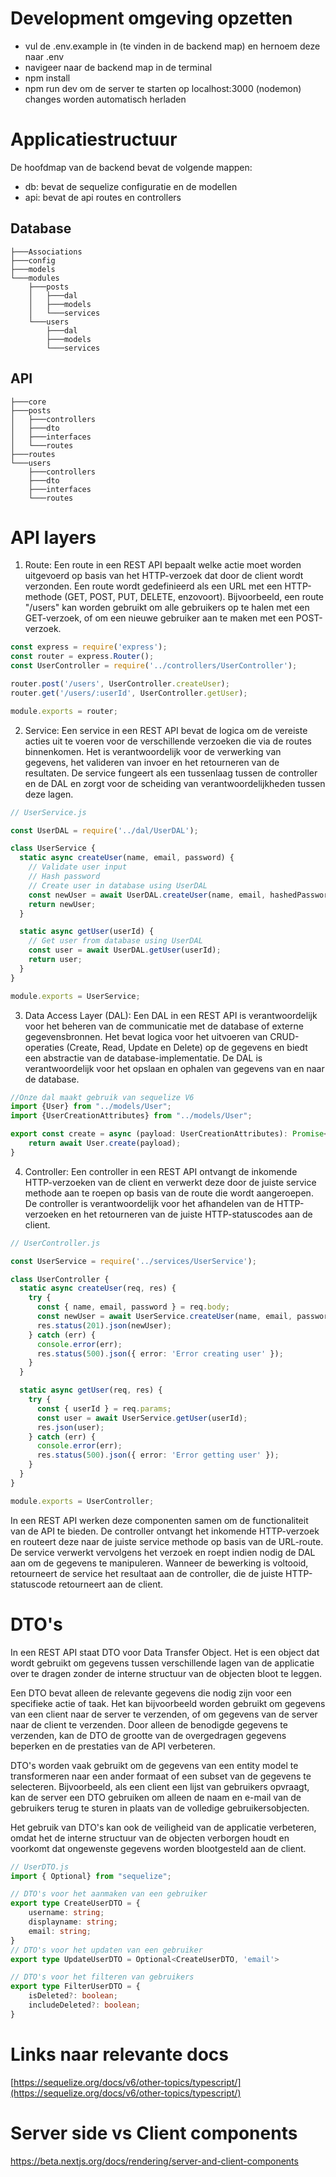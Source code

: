 # Development omgeving opzetten


- vul de .env.example in (te vinden in de backend map) en hernoem deze naar .env
- navigeer naar de backend map in de terminal
- npm install
- npm run dev om de server te starten op localhost:3000 (nodemon) changes worden automatisch herladen


# Applicatiestructuur

De hoofdmap van de backend bevat de volgende mappen:
- db: bevat de sequelize configuratie en de modellen
- api: bevat de api routes en controllers

## Database
```text
├───Associations
├───config
├───models
└───modules
    ├───posts
    │   ├───dal
    │   ├───models
    │   └───services
    └───users
        ├───dal
        ├───models
        └───services
```

## API
```text
├───core
├───posts
│   ├───controllers
│   ├───dto
│   ├───interfaces
│   └───routes
├───routes
└───users
    ├───controllers
    ├───dto
    ├───interfaces
    └───routes

```

# API layers

1. Route: Een route in een REST API bepaalt welke actie moet worden uitgevoerd op basis van het HTTP-verzoek dat door de client wordt verzonden. Een route wordt gedefinieerd als een URL met een HTTP-methode (GET, POST, PUT, DELETE, enzovoort). Bijvoorbeeld, een route "/users" kan worden gebruikt om alle gebruikers op te halen met een GET-verzoek, of om een nieuwe gebruiker aan te maken met een POST-verzoek.

```ts
const express = require('express');
const router = express.Router();
const UserController = require('../controllers/UserController');

router.post('/users', UserController.createUser);
router.get('/users/:userId', UserController.getUser);

module.exports = router;
```

2. Service: Een service in een REST API bevat de logica om de vereiste acties uit te voeren voor de verschillende verzoeken die via de routes binnenkomen. Het is verantwoordelijk voor de verwerking van gegevens, het valideren van invoer en het retourneren van de resultaten. De service fungeert als een tussenlaag tussen de controller en de DAL en zorgt voor de scheiding van verantwoordelijkheden tussen deze lagen.
```ts
// UserService.js

const UserDAL = require('../dal/UserDAL');

class UserService {
  static async createUser(name, email, password) {
    // Validate user input
    // Hash password
    // Create user in database using UserDAL
    const newUser = await UserDAL.createUser(name, email, hashedPassword);
    return newUser;
  }

  static async getUser(userId) {
    // Get user from database using UserDAL
    const user = await UserDAL.getUser(userId);
    return user;
  }
}

module.exports = UserService;
```
3. Data Access Layer (DAL): Een DAL in een REST API is verantwoordelijk voor het beheren van de communicatie met de database of externe gegevensbronnen. Het bevat logica voor het uitvoeren van CRUD-operaties (Create, Read, Update en Delete) op de gegevens en biedt een abstractie van de database-implementatie. De DAL is verantwoordelijk voor het opslaan en ophalen van gegevens van en naar de database.
```ts
//Onze dal maakt gebruik van sequelize V6
import {User} from "../models/User";
import {UserCreationAttributes} from "../models/User";

export const create = async (payload: UserCreationAttributes): Promise<User> => {
    return await User.create(payload);
}
```
4. Controller: Een controller in een REST API ontvangt de inkomende HTTP-verzoeken van de client en verwerkt deze door de juiste service methode aan te roepen op basis van de route die wordt aangeroepen. De controller is verantwoordelijk voor het afhandelen van de HTTP-verzoeken en het retourneren van de juiste HTTP-statuscodes aan de client.
```ts
// UserController.js

const UserService = require('../services/UserService');

class UserController {
  static async createUser(req, res) {
    try {
      const { name, email, password } = req.body;
      const newUser = await UserService.createUser(name, email, password);
      res.status(201).json(newUser);
    } catch (err) {
      console.error(err);
      res.status(500).json({ error: 'Error creating user' });
    }
  }

  static async getUser(req, res) {
    try {
      const { userId } = req.params;
      const user = await UserService.getUser(userId);
      res.json(user);
    } catch (err) {
      console.error(err);
      res.status(500).json({ error: 'Error getting user' });
    }
  }
}

module.exports = UserController;
```
In een REST API werken deze componenten samen om de functionaliteit van de API te bieden. De controller ontvangt het inkomende HTTP-verzoek en routeert deze naar de juiste service methode op basis van de URL-route. De service verwerkt vervolgens het verzoek en roept indien nodig de DAL aan om de gegevens te manipuleren. Wanneer de bewerking is voltooid, retourneert de service het resultaat aan de controller, die de juiste HTTP-statuscode retourneert aan de client.

# DTO's
In een REST API staat DTO voor Data Transfer Object. Het is een object dat wordt gebruikt om gegevens tussen verschillende lagen van de applicatie over te dragen zonder de interne structuur van de objecten bloot te leggen.

Een DTO bevat alleen de relevante gegevens die nodig zijn voor een specifieke actie of taak. Het kan bijvoorbeeld worden gebruikt om gegevens van een client naar de server te verzenden, of om gegevens van de server naar de client te verzenden. Door alleen de benodigde gegevens te verzenden, kan de DTO de grootte van de overgedragen gegevens beperken en de prestaties van de API verbeteren.

DTO's worden vaak gebruikt om de gegevens van een entity model te transformeren naar een ander formaat of een subset van de gegevens te selecteren. Bijvoorbeeld, als een client een lijst van gebruikers opvraagt, kan de server een DTO gebruiken om alleen de naam en e-mail van de gebruikers terug te sturen in plaats van de volledige gebruikersobjecten.

Het gebruik van DTO's kan ook de veiligheid van de applicatie verbeteren, omdat het de interne structuur van de objecten verborgen houdt en voorkomt dat ongewenste gegevens worden blootgesteld aan de client.

```ts
// UserDTO.js
import { Optional} from "sequelize";

// DTO's voor het aanmaken van een gebruiker
export type CreateUserDTO = {
    username: string;
    displayname: string;
    email: string;
}
// DTO's voor het updaten van een gebruiker
export type UpdateUserDTO = Optional<CreateUserDTO, 'email'>

// DTO's voor het filteren van gebruikers
export type FilterUserDTO = {
    isDeleted?: boolean;
    includeDeleted?: boolean;
}
```

# Links naar relevante docs
[https://sequelize.org/docs/v6/other-topics/typescript/](https://sequelize.org/docs/v6/other-topics/typescript/)

# Server side vs Client components
https://beta.nextjs.org/docs/rendering/server-and-client-components

